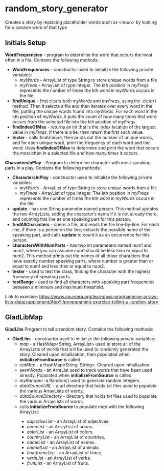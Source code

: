 # random_story_generator
Creates a story by replacing placeholder words such as &lt;noun> by looking for a random word of that type

## Initials Setup

<b>WordFrequencies</b> - program to determine the word that occurs the most often in a file. Contains the following methods:
* <b>WordFrequencies</b> - constructor used to initialize the following private variables:
  * *myWords* - ArrayList of type String to store unique words from a file
  * *myFreqs* - ArrayList of type Integer. The kth position in *myFreqs* represents the number of times the kth word in myWords occurs in the file.
* <b>findUnique</b> - first clears both *myWords* and *myFreqs*, using the .clear() method. Then it selects a file and then iterates over every word in the file, putting the unique words found into *myWords*. For each word in the kth position of *myWords*, it puts the count of how many times that word occurs from the selected file into the kth position of *myFreqs*.
* <b>findIndexOfMax</b> - returns an int that is the index location of the largest value in *myFreqs*. If there is a tie, then return the first such value.
* <b>tester</b> - calls findUnique, then prints out the number of unique words, and for each unique word, print the frequency of each word and the word. Uses <b>findIndexOfMax</b> to determine and print the word that occurs the most often in a selected file and how many times it occurs.

<b>CharactersInPlay</b> - Program to determine character with most speaking parts in a play. Contains the following methods:
* <b>CharactersInPlay</b> - constructor used to initialize the following private variables:
  * *myWords* - ArrayList of type String to store unique words from a file
  * *myFreqs* - ArrayList of type Integer. The kth position in *myFreqs* represents the number of times the kth word in *myWords* occurs in the file.
* <b>update</b> - has one String parameter named person. This method updates the two ArrayLists, adding the character’s name if it is not already there, and counting this line as one speaking part for this person.
* <b>findAllCharacters</b> - opens a file, and reads the file line-by-line. For each line, if there is a period on the line, extracts the possible name of the speaking part, and calls <b>update</b> to count it as an occurrence for this person.
* <b>charactersWithNumParts</b> - has two int parameters named num1 and num2, where you can assume num1 should be less than or equal to num2. This method prints out the names of all those characters that have exactly number speaking parts, where number is greater than or equal to num1 and less than or equal to num2. 
* <b>tester</b> - used to test the class, finding the character with the highest frueqency of speaking parts
* <b>testRange</b> - used to find all characters with speaking part frequencies between a minimum and maximum threshold.

Link to exercise: https://www.coursera.org/learn/java-programming-arrays-lists-data/supplement/AbpYj/programming-exercise-telling-a-random-story

## GladLibMap

<b>GladLibs</b> Program to tell a random story. Contains the following methods:
* <b>GladLibs</b> - constructor used to initialize the following private variables:
  * *map* - a HashMap<String, ArrayList<String>> used to store all of the ArrayLists of words that will be used to randomly generated the story. Cleared upon initailization, then populated when <b>initializeFromSource</b> is called.
  * *catMap* - a HashMap<String, String>. Cleared upon initialization.
  * *seenWords* - an ArraList<String> used to track words that have been used already. Populated when <b>initializeFromSource</b> is called.
  * *myRandom* -a Random() used to generate random Integers.
  * *dataSourceURL* - a url directory that holds txt files used to populate the various ArrayLists of words.
  * *dataSourceDirectory* - directory that holds txt files used to populate the various ArrayLists of words.
  * calls <b>initializeFromSource</b> to populate *map* with the following ArrayList<String>:
    * *adjectiveList* - an ArrayList<String> of adjectives.
    * *nounList* - an ArrayList<String> of nouns.
    * *colorList* - an ArrayList<String> of colors.
    * *countryList* - an ArrayList<String> of countries.
    * *nameList* - an ArrayList<String> of names.
    * *animalList* - an ArrayList<String> of animals.
    * *timeframeList* - an ArrayList<String> of times.
    * *verbList* - an ArrayList<String> of verbs.
    * *fruitList* - an ArrayList<String> of fruits.

